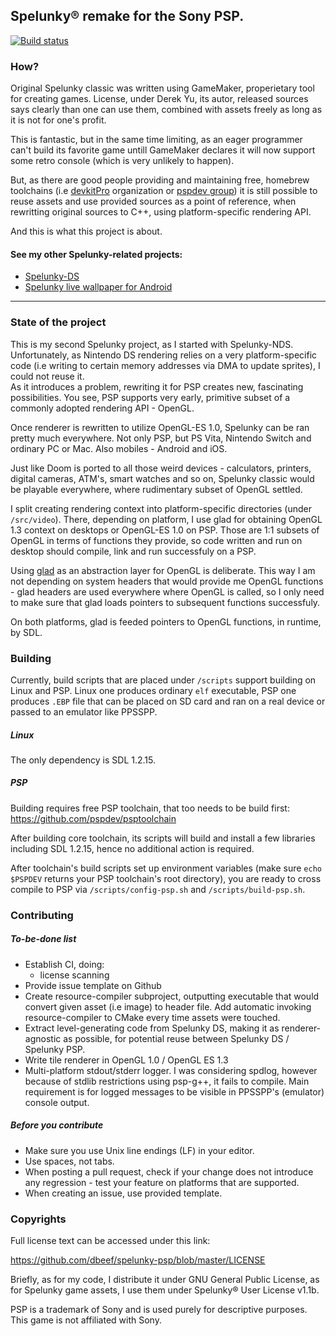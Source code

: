 ## Spelunky® remake for the Sony PSP.

[![`Build status`](https://travis-ci.org/dbeef/spelunky-psp.svg?branch=master)](https://travis-ci.org/dbeef/spelunky-psp)

### How?

Original Spelunky classic was written using GameMaker, properietary tool for creating games. License, under
Derek Yu, its autor, released sources says clearly than one can use them, combined with assets freely as long
as it is not for one's profit.

This is fantastic, but in the same time limiting, as an eager programmer can't build its favorite game untill 
GameMaker declares it will now support some retro console (which is very unlikely to happen).
  
But, as there are good people providing and maintaining free, homebrew toolchains 
(i.e [devkitPro](https://github.com/devkitPro) organization or [pspdev group](https://github.com/pspdev)) it is still
possible to reuse assets and use provided sources as a point of reference, when rewritting original sources to C++,
using platform-specific rendering API.  
  
And this is what this project is about.
  
#### See my other Spelunky-related projects:
 
* [Spelunky-DS](https://github.com/dbeef/spelunky-ds) 
* [Spelunky live wallpaper for Android](https://github.com/dbeef/SpelunkyLiveWallpaper) 

---

### State of the project

This is my second Spelunky project, as I started with Spelunky-NDS. 
Unfortunately, as Nintendo DS rendering relies on a very platform-specific code 
(i.e writing to certain memory addresses via DMA to update sprites), I could not reuse it.   
As it introduces a problem, rewriting it for PSP creates new, fascinating possibilities. You see, PSP supports
very early, primitive subset of a commonly adopted rendering API - OpenGL.

Once renderer is rewritten to utilize OpenGL-ES 1.0, Spelunky can be ran pretty much everywhere.
Not only PSP, but PS Vita, Nintendo Switch and ordinary PC or Mac. Also mobiles - Android and iOS.

Just like Doom is ported to all those weird devices - calculators, printers, digital cameras, ATM's,
smart watches and so on, Spelunky classic would be playable everywhere, where rudimentary subset of OpenGL settled.

I split creating rendering context into platform-specific directories (under `/src/video`). 
There, depending on platform, I use glad for obtaining OpenGL 1.3 context on desktops or OpenGL-ES 1.0 on PSP. 
Those are 1:1 subsets of OpenGL in terms of functions they provide, so code written and run on desktop should 
compile, link and run successfuly on a PSP. 

Using [glad](https://github.com/Dav1dde/glad) as an abstraction layer for OpenGL is deliberate. 
This way I am not depending on system headers that would provide me OpenGL functions - glad headers are used everywhere
where OpenGL is called, so I only need to make sure that glad loads pointers to subsequent functions successfuly.

On both platforms, glad is feeded pointers to OpenGL functions, in runtime, by SDL. 

### Building

Currently, build scripts that are placed under `/scripts` support building on Linux and PSP. 
Linux one produces ordinary `elf` executable, PSP one produces `.EBP` file that can be placed on SD card and ran on a 
real device or passed to an emulator like PPSSPP.

##### Linux

The only dependency is SDL 1.2.15.

##### PSP

Building requires free PSP toolchain, that too needs to be build first:
https://github.com/pspdev/psptoolchain 

After building core toolchain, its scripts will build and install a few libraries including SDL 1.2.15, 
hence no additional action is required. 

After toolchain's build scripts set up environment variables (make sure `echo $PSPDEV` returns your PSP toolchain's 
root directory), you are ready to cross compile to PSP via `/scripts/config-psp.sh` and `/scripts/build-psp.sh`.

### Contributing

##### To-be-done list

* Establish CI, doing:
    * license scanning
* Provide issue template on Github
* Create resource-compiler subproject, outputting executable that would convert given asset (i.e image) to header file. Add automatic invoking resource-compiler to CMake every time assets were touched.
* Extract level-generating code from Spelunky DS, making it as renderer-agnostic as possible, for potential reuse between Spelunky DS / Spelunky PSP.
* Write tile renderer in OpenGL 1.0 / OpenGL ES 1.3
* Multi-platform stdout/stderr logger. I was considering spdlog, however because of stdlib restrictions using psp-g++, it fails to compile. Main requirement is for logged messages to be visible in PPSSPP's (emulator) console output.

##### Before you contribute

* Make sure you use Unix line endings (LF) in your editor.
* Use spaces, not tabs.
* When posting a pull request, check if your change does not introduce any regression - test your feature on 
platforms that are supported.
* When creating an issue, use provided template.

### Copyrights

Full license text can be accessed under this link:

https://github.com/dbeef/spelunky-psp/blob/master/LICENSE

Briefly, as for my code, I distribute it under GNU General Public License, as for Spelunky game assets, 
I use them under Spelunky® User License v1.1b.

PSP is a trademark of Sony and is used purely for descriptive purposes. This game is not affiliated with Sony.
